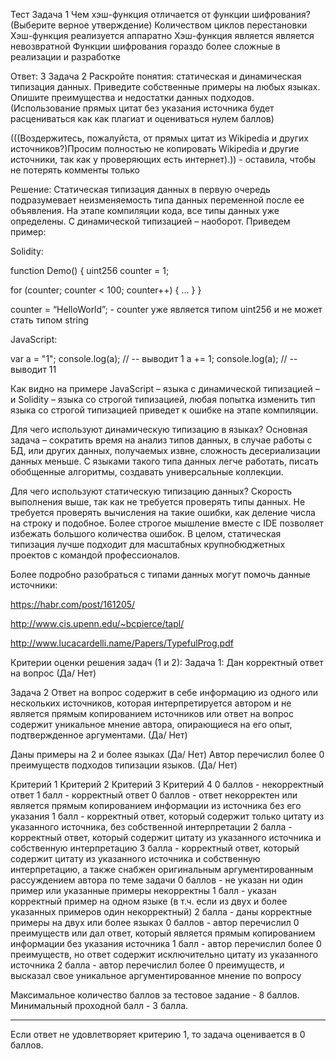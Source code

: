 Тест
Задача 1
Чем хэш-функция отличается от функции шифрования? (Выберите верное утверждение)
Количеством циклов перестановки
Хэш-функция реализуется аппаратно
Хэш-функция является является невозвратной
Функции шифрования гораздо более сложные в реализации и разработке

Ответ: 3
Задача 2 
Раскройте понятия: статическая и динамическая типизация данных. Приведите собственные примеры на любых языках. Опишите преимущества и недостатки данных подходов. (Использование прямых цитат без указания источника будет расцениваться как как плагиат и оцениваться нулем баллов)

(((Воздержитесь, пожалуйста, от прямых цитат из Wikipedia и других источников?)Просим полностью не копировать Wikipedia и другие источники, так как у проверяющих есть интернет).)) - оставила, чтобы не потерять комменты только

Решение:
Статическая типизация данных в первую очередь подразумевает неизменяемость типа данных переменной после ее объявления. На этапе компиляции кода, все типы данных уже определены. С динамической типизацией – наоборот. Приведем пример:

Solidity:

function Demo() {
  uint256 counter =  1;

  for (counter; counter < 100; counter++) {
  ...
  }
}

counter = “HelloWorld”; - counter уже является типом uint256 и не может стать типом string

JavaScript:


var a = "1";
console.log(a); // -- выводит 1
a += 1;
console.log(a); // -- выводит 11

Как видно на примере JavaScript – языка с динамической типизацией – и Solidity – языка со строгой типизацией, любая попытка изменить тип языка со строгой типизацией приведет к ошибке на этапе компиляции. 


Для чего используют динамическую типизацию в языках? 
Основная задача – сократить время на анализ типов данных, в случае работы с БД, или других данных, получаемых извне, сложность десериализации данных меньше.
С языками такого типа данных легче работать, писать обобщенные алгоритмы, создавать универсальные коллекции.


Для чего используют статическую типизацию данных?
Скорость выполнения выше, так как не требуется проверять типы данных. Не требуется проверять вычисления на такие ошибки, как деление числа на строку и подобное. Более строгое мышление вместе с IDE позволяет избежать большого количества ошибок. В целом, статическая типизация лучше подходит для масштабных крупнобюджетных проектов с командой профессионалов. 

Более подробно разобраться с типами данных могут помочь данные источники:

https://habr.com/post/161205/

http://www.cis.upenn.edu/~bcpierce/tapl/

http://www.lucacardelli.name/Papers/TypefulProg.pdf


Критерии оценки решения задач (1 и 2):
	Задача 1:
Дан корректный ответ на вопрос (Да/ Нет)

Задача 2
Ответ на вопрос содержит в себе информацию из одного или нескольких источников, которая интерпретируется автором и не является прямым копированием источников или ответ на вопрос содержит уникальное мнение автора, опирающиеся на его опыт, подтвержденное аргументами. (Да/ Нет)

Даны примеры на 2 и более языках (Да/ Нет)
Автор перечислил более 0 преимуществ подходов типизации языков. (Да/ Нет)


Критерий 1
Критерий 2
Критерий 3
Критерий 4
0 баллов - некорректный ответ
1 балл - корректный ответ
0 баллов - ответ некорректен или является прямым копированием информации из источника без его указания
1 балл - корректный ответ, который содержит только цитату из указанного  источника, без собственной интерпретации
2 балла - корректный ответ, который содержит цитату из указанного  источника и собственную интерпретацию 
3 балла - корректный ответ, который содержит цитату из указанного источника и собственную интерпретацию, а также снабжен оригинальным аргументированным рассуждением автора по теме задачи
0 баллов - не указан ни один пример или указанные примеры некорректны
1 балл - указан корректный пример на одном языке (в т.ч. если из двух и более указанных примеров один некорректный)
2 балла - даны корректные примеры на двух или более языках 
0 баллов - автор перечислил 0 преимуществ или дал ответ, который является прямым копированием информации без указания источника
1 балл - автор перечислил более 0 преимуществ, но ответ содержит исключительно цитату из указанного источника
2 балла - автор перечислил более 0 преимуществ, и высказал свое уникальное аргументированное мнение по вопросу 


Максимальное количество баллов за тестовое задание - 8 баллов. Минимальный проходной балл - 3 балла.

__________________________________________________________________
Если ответ не удовлетворяет критерию 1, то задача оценивается в 0 баллов. 
